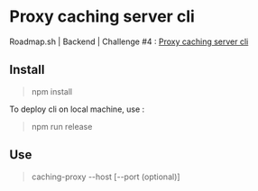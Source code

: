 # Proxy caching server cli

Roadmap.sh | Backend | Challenge #4 : [Proxy caching server cli](https://roadmap.sh/projects/caching-server)

## Install
> npm install  

To deploy cli on local machine, use :
> npm run release

## Use
> caching-proxy --host <host> [--port <port> (optional)]